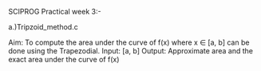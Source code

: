 SCIPROG Practical week 3:-

a.)Tripzoid_method.c

Aim: To compute the area under the curve of f(x) where x ∈ [a, b] can be done using the Trapezodial.
Input: [a, b]
Output: Approximate area and the exact area under the curve of f(x)

